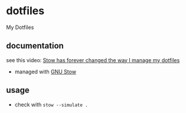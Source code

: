 # dotfiles

My Dotfiles

## documentation

see this video: [Stow has forever changed the way I manage my dotfiles](https://www.youtube.com/watch?v=y6XCebnB9gs)

- managed with [GNU Stow](https://www.gnu.org/software/stow/)

## usage

- check with `stow --simulate .`

